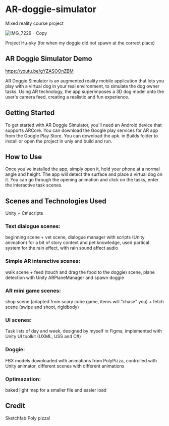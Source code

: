 # AR-doggie-simulator
Mixed reality course project

![IMG_7229 - Copy](https://user-images.githubusercontent.com/54521837/234148932-973f225a-4eb5-4ea8-b752-0b77d285a1e3.JPG)  

Project Hu-sky (for when my doggie did not spawn at the correct place)  

## AR Doggie Simulator Demo

https://youtu.be/gYZASOOnZBM  

AR Doggie Simulator is an augmented reality mobile application that lets you play with a virtual dog in your real environment, to simulate the dog owner tasks. 
Using AR technology, the app superimposes a 3D dog model onto the user's camera feed, creating a realistic and fun experience.

## Getting Started
To get started with AR Doggie Simulator, you'll need an Android device that supports ARCore. You can download the Google play services for AR app 
from the Google Play Store. You can download the apk. in Builds folder to install or open the project in uniy and build and run. 

## How to Use
Once you've installed the app, simply open it, hold your phone at a normal angle and height. The app will detect the surface and place a virtual dog on it.
You can go through the opening animation and click on the tasks, enter the interactive task scenes.

## Scenes and Technologies Used
Unity + C# scripts

### Text dialogue scenes: 
beginning scene + vet scene, dialogue manager with scripts (Unity animation) for a bit of story context and pet knowledge, used partical system for the rain effect, with rain sound affect audio

### Simple AR interactive scenes: 
walk scene + feed (touch and drag the food to the doggie) scene, plane detection with Unity ARPlaneManager and spawn doggie

### AR mini game scenes: 
shop scene (adapted from scary cube game, items will "chase" you) + fetch scene (swipe and shoot, rigidbody) 

### UI scenes: 
Task lists of day and week, designed by myself in Figma, implemented with Unity UI toolkit (UXML, USS and C#)

### Doggie: 
FBX models downloaded with animations from PolyPizza, controlled with Unity animator, different scenes with different animations

### Optimazation: 
baked light map for a smaller file and easier load

## Credit
Sketchfab!Poly pizza!
